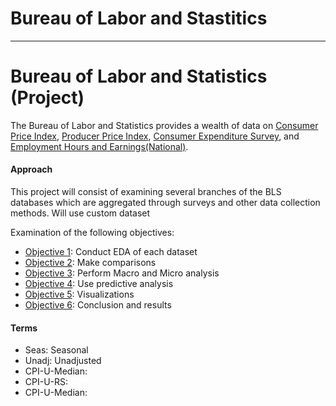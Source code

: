 
# Bureau of Labor and Stastitics

---
<h1 id="moduleTitle"> Bureau of Labor and Statistics (Project)</h1>

The Bureau of Labor and Statistics provides a wealth of data on [Consumer Price Index](https://www.bls.gov/cpi/), [Producer Price Index](https://www.bls.gov/ppi/), [Consumer Expenditure Survey](https://www.bls.gov/cex/), and [Employment Hours and Earnings(National)](https://beta.bls.gov/dataViewer/view). 


#### Approach

This project will consist of examining several branches of the BLS databases which are aggregated through surveys and other data collection methods. Will use custom dataset 

Examination of the following objectives:
* <a href="#p1">Objective 1</a>: Conduct EDA of each dataset
* <a href="#p1">Objective 2</a>: Make comparisons 
* <a href="#p3">Objective 3</a>: Perform Macro and Micro analysis
* <a href="#p4">Objective 4</a>: Use predictive analysis
* <a href="#p5">Objective 5</a>: Visualizations
* <a href="#p6">Objective 6</a>: Conclusion and results 

#### Terms

- Seas: Seasonal
- Unadj: Unadjusted
- CPI-U-Median:
- CPI-U-RS:
- CPI-U-Median:


